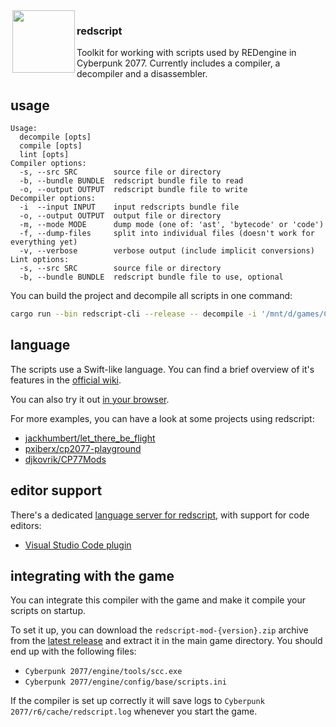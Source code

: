 <img align="left" width="0px" height="18px"/>
<img src="https://user-images.githubusercontent.com/11986158/145484796-9bf1f77f-e706-4e15-b46b-c9b949f0086c.png" align="left" width="100px" height="100px"/>

<h3>redscript</h3>

Toolkit for working with scripts used by REDengine in Cyberpunk 2077.
Currently includes a compiler, a decompiler and a disassembler.

## usage
```
Usage:
  decompile [opts]
  compile [opts]
  lint [opts]
Compiler options:
  -s, --src SRC        source file or directory
  -b, --bundle BUNDLE  redscript bundle file to read
  -o, --output OUTPUT  redscript bundle file to write
Decompiler options:
  -i  --input INPUT    input redscripts bundle file
  -o, --output OUTPUT  output file or directory
  -m, --mode MODE      dump mode (one of: 'ast', 'bytecode' or 'code')
  -f, --dump-files     split into individual files (doesn't work for everything yet)
  -v, --verbose        verbose output (include implicit conversions)
Lint options:
  -s, --src SRC        source file or directory
  -b, --bundle BUNDLE  redscript bundle file to use, optional
```

You can build the project and decompile all scripts in one command:
```bash
cargo run --bin redscript-cli --release -- decompile -i '/mnt/d/games/Cyberpunk 2077/r6/cache/final.redscript' -o dump.reds
```

## language
The scripts use a Swift-like language.
You can find a brief overview of it's features in the [official wiki](https://wiki.redmodding.org/redscript).

You can also try it out [in your browser](https://try-redscript.surge.sh).

For more examples, you can have a look at some projects using redscript:
- [jackhumbert/let_there_be_flight](https://github.com/jackhumbert/let_there_be_flight)
- [pxiberx/cp2077-playground](https://github.com/psiberx/cp2077-playground)
- [djkovrik/CP77Mods](https://github.com/djkovrik/CP77Mods)

## editor support
There's a dedicated [language server for redscript](https://github.com/jac3km4/redscript-ide), with support for code editors:
- [Visual Studio Code plugin](https://github.com/jac3km4/redscript-ide-vscode)

## integrating with the game
You can integrate this compiler with the game and make it compile your scripts on startup.

To set it up, you can download the `redscript-mod-{version}.zip` archive from the [latest release](https://github.com/jac3km4/redscript/releases) and extract it in the main game directory. You should end up with the following files:
- `Cyberpunk 2077/engine/tools/scc.exe`
- `Cyberpunk 2077/engine/config/base/scripts.ini`

If the compiler is set up correctly it will save logs to `Cyberpunk 2077/r6/cache/redscript.log` whenever you start the game.
